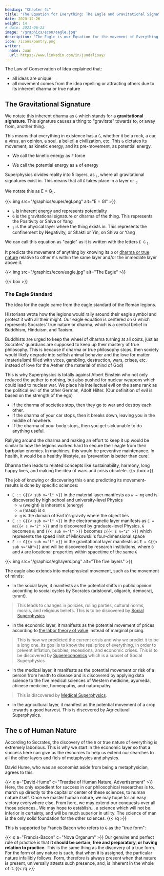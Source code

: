 ```yaml
---
heading: "Chapter 4c"
title: "The Equation for Everything: The Eagle and Gravitational Signatures"
date: 2020-12-26
weight: 14
# date: 2021-06-23
image: "/graphics/econ/eagle.jpg"
description: "The Eagle is our Equation for the movement of Everything in the physical dimension"
icon: /icons/pantry.png
writer:
  name: Juan
  url: https://www.linkedin.com/in/jundalisay/
---
```




The Law of Conservation of Idea explained that:
- all ideas are unique
- all movement comes from the idea repelling or attracting others due to its inherent dharma or true nature


## The Gravitational Signature

We notate this inherent dharma as `G` which stands for a **gravitational signature**. This signature causes a thing to "gravitate" towards to, or away from, another thing. 

This means that everything in existence has a `G`, whether it be a rock, a car, a virus, an opinion, a soul, a belief, a civilization, etc.  This `G` dictates its movement, as kinetic energy, and its pre-movement, as potential energy. 
- We call the kinetic energy as `F` force 
<!-- or `O` effort -->
- We call the potential energy as `E` of energy

Superphysics divides reality into 5 layers, as <sub>*`l`*</sub>, where all gravitational signatures exist in. This means that all `G` takes place in a layer or <sub>*`l`*</sub>.

<!-- A [previous post](/material/fallacies/general-relativity) explained how the error in Einstien's E = mc^2 led to the universal equation of Superphysics. 

By fixing Einstein's error, the speed of light no longer becomes a constant. Without this constant, the principles of motion no longer gets a sequential or linear speed limit. They can now extend onto the metaphysical dimension where motion manifests as the movement of minds and feelings which are never constant nor strictly linear by nature. 

At this minute, you might feel happy. But in the next minute, you might remember something that would suddenly make you sad, or teleport your mind nonlinearly into a state of sadness.  -->


<!-- This potential linear or nonlinear movement is responsible for the shifting of public opinion, market prices, policy changes, health and disease, the rise and fall of civilizations, etc. and can be simplified as --> 

We notate this as E = G<sub>*`l`*</sub>.


{{< img src="/graphics/super/egl.png" alt="E = Gl" >}}


- `E` is inherent energy and represents potentiality
- `G` is the gravitational signature or dharma of the thing. This represents the Positivity or Shiva or Yang
- <sub>*`l`*</sub> is the physical layer where the thing exists in. This represents the confinement by Negativity, or Shakti or Yin, on Shiva or Yang

We can call this equation as "eagle" as it is written with the letters `E G` <sub>*`l`*</sub>. 

It predicts the movement of anything by knowing its `G` or [dharma or true nature](/social/economics/invisible-hand) relative to other `G`'s within the same layer and/or the immediate layer above it.


{{< img src="/graphics/econ/eagle.jpg" alt="The Eagle" >}}



{{< box >}}

### The Eagle Standard

<!-- img src="/photos/objects/aquila.jpg" alt="Aquila on a staff" -->


The idea for the eagle came from the eagle standard of the Roman legions.

Historians wrote how the legions would rally around their eagle symbol and protect it with all their might. Our eagle equation is centered on G which represents Socrates' true nature or dharma, which is a central belief in Buddhism, Hinduism, and Taoism.

Buddhists are urged to keep the wheel of dharma turning at all costs, just as Socrates' guardians are supposed to keep up their mastery of true philosophy. This is because if dharma or true philosophy stops, then society would likely degrade into selfish animal behavior and the love for matter (materialism) filled with vices, gambling, destruction, wars, crises, etc. instead of love for the Aether (the material of mind of God)

This is why Superphysics is totally against Albert Einstein who not only reduced the aether to nothing, but also pushed for nuclear weapons which could lead to nuclear war. We place his intellectual evil on the same rank as the political evil of the other German, Adolf Hilter. (Our definition of evil is based on the strength of the ego)
- If the dharma of societies stop, then they go to war and destroy each other.
- If the dharma of your car stops, then it breaks down, leaving you in the middle of nowhere. 
- If the dharma of your body stops, then you get sick unable to do anything useful.

Rallying around the dharma and making an effort to keep it up would be similar to how the legions worked hard to secure their eagle from their barbarian enemies. In machines, this would be preventive maintenance. In health, it would be a healthy lifestyle, as 'prevention is better than cure'.

Dharma then leads to related concepts like sustainability, harmony, long happy lives, and making the idea of wars and crisis obsolete.
{{< /box >}}

<!-- <br><br>If G is neglected in the metaphysical dimension, then selfish-interest will slowly creep in, manifesting as blind belief, oligrachy, liberalism (or libertarianism), and then tyranny.<br> If G is neglected in the physical dimension, then inferior theories and technologies will dominate. An example is rocketry which dangerous, expensive, and is unable to allow travel to other galaxies.  -->


The job of knowing or discovering this `G` and predicting its movement-results is done by specific sciences:

- `E :: G{{< sub v="l" >}}` in the material layer manifests as `w = mg` and is discovered by high school and university-level Physics
  - `w` (weight) is inherent `E` (energy)
  - `m` (mass) is `G` 
  - `g` is the domain of Earth's gravity where the object lies 
- `E :: G{{< sub v="l" >}}` in the electromagnetic layer manifests as `E = mc{{< s v="2" >}}` and is discovered by graduate-level Physics. `G` becomes `m`, and `{{< sub v="l" >}}` becomes `c{{< s v="2" >}}` which represents the speed limit of Minkowski's four-dimensional space 
- `E :: G{{< sub v="l" >}}` in the gravitational layer manifests as `E = G{{< sub v="AB">}}` and will be discovered by research institutions, where `B` and `A` are locational properties within spacetime of the same `G`


{{< img src="/graphics/egllayers.png" alt="The five layers" >}}


The eagle also extends into metaphysical movement, such as the movement of minds:

<!-- `E :: G{{< sub v="l" >}}` -->
- In the social layer, it manifests as the potential shifts in public opinion according to social cycles by Socrates (aristocrat, oligarch, democrat, tyrant).

> This leads to changes in policies, ruling parties, cultural norms, morals, and religious beliefs. This is to be discovered by [Social Superphysics](/social)

- In the economic layer, it manifests as the potential movement of prices according to [the labor theory of value](/social/economics/principles/part-2/chapter-01b/) instead of marginal pricing. 

> This is how we predicted the current crisis and why we predict it to be a long one. Its goal is to know the real price of everything, in order to prevent inflation, bubbles, recessions, and economic crises. This is to be discovered by [Supereconomics](/social/economics) which is a subset of Social Superphysics

- In the medical layer, it manifests as the potential movement or risk of a person from health to disease and is discovered by applying data science to the five medical sciences of Western medicine, ayurveda, chinese medicine, homeopathy, and naturopathy.

> This is discovered by [Medical Superphysics](/bio/principles/part-04/chapter-03/). 

<!-- As none of our team has a medical background, and since medicine is highly regulated and fiercly protected by doctors and medical interests*, this would likely be developed last. -->

- In the agricultural layer, it manifest as the potential movement of a crop towards a good harvest. This is discovered by Agricultural Superphysics. 

<!-- > *The worst thing that can happen by denouncing Einstein and Samuelson by advancing alternative theories is to bashed as either as an idiot or as an arrogant know-it-all by dogmatic physicists and economists. But to advance alternative theories for medicine is to be fined, sued for endangering public health, and even to go to jail! -->


## The `G` of Human Nature

According to Socrates, the discovery of the `G` or true nature of everything is extremely laborious. This is why we start in the economic layer so that a success here can give us the resources to help us extend our searches to all the other layers and fiels of metaphysics and physics. 

David Hume, who was an economist aside from being a metaphysician, agrees to this:
<!-- , who is our other reference, will agree to this as he is also an :  -->

{{< q a="David-Hume" c="Treatise of Human Nature, Advertisement" >}}
Here, the only expedient for success in our philosophical researches is to.. march up directly to the capital or center of these sciences, to human nature itself. Once we master human nature, we may hope for an easy victory everywhere else. From here, we may extend our conquests over all those sciences.. We may hope to establish… a science which will not be inferior in certainty, and will be much superior in utility. The science of man is the only solid foundation for the other sciences. 
{{< /q >}}

This is supported by Francis Bacon who refers to `G` as the "true form":

{{< q a="Francis-Bacon" c="Nova Organum" >}}
Our genuine and perfect rule of practice is that <b>it should be certain, free and preparatory, or having relation to practice</b>. This is the same thing as the discovery of a true form. For the form of any nature is such, that when it is assigned, the particular nature infallibly follows. Form, therefore is always present when that nature is present, universally attests such presence, and, is inherent in the whole of it.
{{< /q >}}

